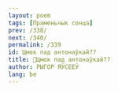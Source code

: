 ```yaml
---
layout: poem
tags: [Праменьчык сонца]
prev: /338/
next: /340/
permalink: /339
id: Цмок пад антонаўкай??
title: 🚧Цмок пад антонаўкай??
author: РЫГОР ЯЎСЕЕЎ
lang: be
---
```



